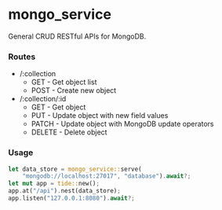 # mongo_service

General CRUD RESTful APIs for MongoDB.

### Routes

- /:collection
    - GET - Get object list
    - POST - Create new object
- /:collection/:id
    - GET - Get object
    - PUT - Update object with new field values
    - PATCH - Update object with MongoDB update operators
    - DELETE - Delete object

### Usage

```rust
let data_store = mongo_service::serve(
    "mongodb://localhost:27017", "database").await?;
let mut app = tide::new();
app.at("/api").nest(data_store);
app.listen("127.0.0.1:8080").await?;
```